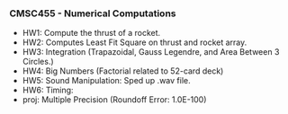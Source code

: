 ### CMSC455 - Numerical Computations
- HW1:  Compute the thrust of a rocket.
- HW2:  Computes Least Fit Square on thrust and rocket array.
- HW3:  Integration (Trapazoidal, Gauss Legendre, and Area Between 3 Circles.)
- HW4:  Big Numbers (Factorial related to 52-card deck)
- HW5:  Sound Manipulation: Sped up .wav file.
- HW6:  Timing:
- proj: Multiple Precision (Roundoff Error: 1.0E-100)
